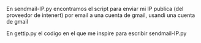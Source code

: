 En sendmail-IP.py encontramos el script para enviar mi IP publica 
(del proveedor de intenert) por email a una cuenta de gmail, usandi una cuenta de gmail

En gettip.py el codigo en el que me inspire para escribir sendmail-IP.py
